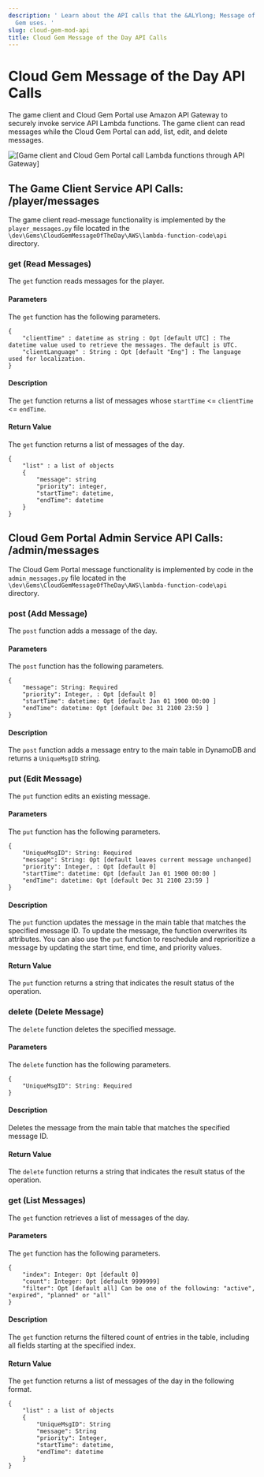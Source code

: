 ```yaml
---
description: ' Learn about the API calls that the &ALYlong; Message of the Day Cloud
  Gem uses. '
slug: cloud-gem-mod-api
title: Cloud Gem Message of the Day API Calls
---
```

# Cloud Gem Message of the Day API Calls<a name="cloud-gem-mod-api"></a>

The game client and Cloud Gem Portal use Amazon API Gateway to securely invoke service API Lambda functions\. The game client can read messages while the Cloud Gem Portal can add, list, edit, and delete messages\.

![\[Game client and Cloud Gem Portal call Lambda functions through API Gateway\]](/images/userguide/cloud_canvas/cloud-canvas-cloud-gem-mod-details-diag.png)

## The Game Client Service API Calls: /player/messages<a name="cloud-canvas-cloud-gem-mod-api-game-client"></a>

The game client read\-message functionality is implemented by the `player_messages.py` file located in the `\dev\Gems\CloudGemMessageOfTheDay\AWS\lambda-function-code\api` directory\.

### get \(Read Messages\)<a name="cloud-canvas-cloud-gem-mod-api-game-client-get"></a>

The `get` function reads messages for the player\.

#### Parameters<a name="cloud-canvas-cloud-gem-mod-api-game-client-get-parameters"></a>

The `get` function has the following parameters\.

```
{
    "clientTime" : datetime as string : Opt [default UTC] : The datetime value used to retrieve the messages. The default is UTC.
    "clientLanguage" : String : Opt [default "Eng"] : The language used for localization.
}
```

#### Description<a name="cloud-canvas-cloud-gem-mod-api-game-client-get-description"></a>

The `get` function returns a list of messages whose `startTime` <= `clientTime` <= `endTime`\.

#### Return Value<a name="cloud-canvas-cloud-gem-mod-api-game-client-get-return-value"></a>

The `get` function returns a list of messages of the day\.

```
{
    "list" : a list of objects
    {
        "message": string
        "priority": integer,
        "startTime": datetime,
        "endTime": datetime
    }
}
```

## Cloud Gem Portal Admin Service API Calls: /admin/messages<a name="cloud-canvas-cloud-gem-mod-api-admin"></a>

The Cloud Gem Portal message functionality is implemented by code in the `admin_messages.py` file located in the `\dev\Gems\CloudGemMessageOfTheDay\AWS\lambda-function-code\api` directory\.

### post \(Add Message\)<a name="cloud-canvas-cloud-gem-mod-api-admin-post"></a>

The `post` function adds a message of the day\.

#### Parameters<a name="cloud-canvas-cloud-gem-mod-api-admin-post-parameters"></a>

The `post` function has the following parameters\.

```
{
    "message": String: Required
    "priority": Integer, : Opt [default 0]
    "startTime": datetime: Opt [default Jan 01 1900 00:00 ]
    "endTime": datetime: Opt [default Dec 31 2100 23:59 ]
}
```

#### Description<a name="cloud-canvas-cloud-gem-mod-api-admin-post-description"></a>

The `post` function adds a message entry to the main table in DynamoDB and returns a `UniqueMsgID` string\.

### put \(Edit Message\)<a name="cloud-canvas-cloud-gem-mod-api-admin-put"></a>

The `put` function edits an existing message\.

#### Parameters<a name="cloud-canvas-cloud-gem-mod-api-admin-put-parameters"></a>

The `put` function has the following parameters\.

```
{
    "UniqueMsgID": String: Required
    "message": String: Opt [default leaves current message unchanged]
    "priority": Integer, : Opt [default 0]
    "startTime": datetime: Opt [default Jan 01 1900 00:00 ]
    "endTime": datetime: Opt [default Dec 31 2100 23:59 ]
}
```

#### Description<a name="cloud-canvas-cloud-gem-mod-api-admin-put-description"></a>

The `put` function updates the message in the main table that matches the specified message ID\. To update the message, the function overwrites its attributes\. You can also use the `put` function to reschedule and reprioritize a message by updating the start time, end time, and priority values\.

#### Return Value<a name="cloud-canvas-cloud-gem-mod-api-admin-put-return-value"></a>

The `put` function returns a string that indicates the result status of the operation\.

### delete \(Delete Message\)<a name="cloud-canvas-cloud-gem-mod-api-admin-delete"></a>

The `delete` function deletes the specified message\.

#### Parameters<a name="cloud-canvas-cloud-gem-mod-api-admin-delete-parameters"></a>

The `delete` function has the following parameters\.

```
{
    "UniqueMsgID": String: Required
}
```

#### Description<a name="cloud-canvas-cloud-gem-mod-api-admin-delete-description"></a>

Deletes the message from the main table that matches the specified message ID\.

#### Return Value<a name="cloud-canvas-cloud-gem-mod-api-admin-delete-return-value"></a>

The `delete` function returns a string that indicates the result status of the operation\.

### get \(List Messages\)<a name="cloud-canvas-cloud-gem-mod-api-admin-get"></a>

The `get` function retrieves a list of messages of the day\.

#### Parameters<a name="cloud-canvas-cloud-gem-mod-api-admin-get-parameters"></a>

The `get` function has the following parameters\.

```
{
    "index": Integer: Opt [default 0]
    "count": Integer: Opt [default 9999999]
    "filter": Opt [default all] Can be one of the following: "active", "expired", "planned" or "all"
}
```

#### Description<a name="cloud-canvas-cloud-gem-mod-api-admin-get-description"></a>

The `get` function returns the filtered count of entries in the table, including all fields starting at the specified index\.

#### Return Value<a name="cloud-canvas-cloud-gem-mod-api-admin-get-return-value"></a>

The `get` function returns a list of messages of the day in the following format\.

```
{
    "list" : a list of objects
    {
        "UniqueMsgID": String
        "message": String
        "priority": Integer,
        "startTime": datetime,
        "endTime": datetime
    }
}
```